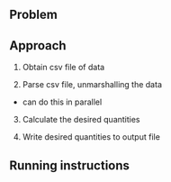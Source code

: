 ## Problem




## Approach

1. Obtain csv file of data


2. Parse csv file, unmarshalling the data

- can do this in parallel

3. Calculate the desired quantities


4. Write desired quantities to output file











## Running instructions





